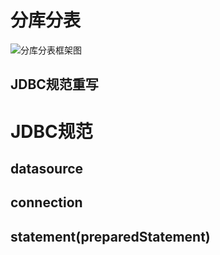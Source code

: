 # 分库分表
  ![分库分表框架图](http://dangdangdotcom.github.io/sharding-jdbc/img/architecture.png)
  ## JDBC规范重写

# JDBC规范
## datasource
## connection
## statement(preparedStatement)
